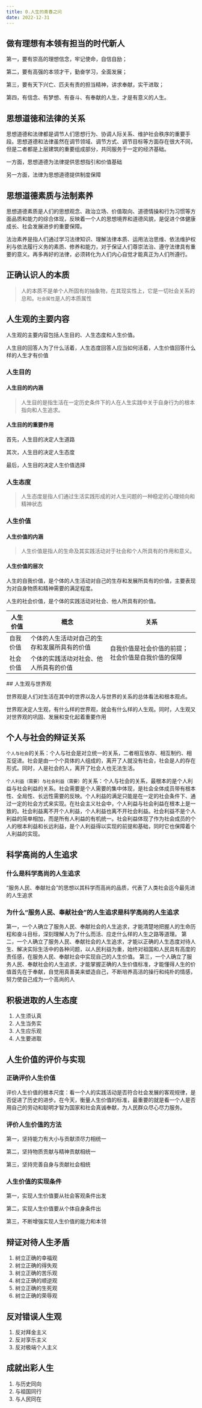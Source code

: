 ```yaml
---
title: 0.人生的青春之问
date: 2022-12-31
---
```


## 做有理想有本领有担当的时代新人<Badge text="了解" type="tip" />

第一，要有崇高的理想信念，牢记使命，自信自励；

第二，要有高强的本领才干，勤奋学习，全面发展；

第三，要有天下兴亡、匹夫有责的担当精神，讲求奉献，实干进取；

第四，有信念、有梦想、有奋斗、有奉献的人生，才是有意义的人生。

## 思想道徳和法律的关系<Badge text="选择题" type="tip" />

思想道德和法律都是调节人们思想行为、协调人际关系、维护社会秩序的重要手段。思想道德和法律虽然在调节领域、调节方式、调节目标等方面存在很大不同，但是二者都是上层建筑的重要组成部分，共同服务于一定的经济基础。

一方面，思想道德为法律提供思想指引和价值基础

另一方面，法律为思想道德提供制度保障

## 思想道德素质与法制素养<Badge text="了解" type="tip" />

思想道德素质是人们的思想观念、政治立场、价值取向、道德情操和行为习惯等方面品质和能力的综合体现，反映着一个人的思想境界和道德风貌，是促进个体健康成长、社会发展进步的重要保障。

法治素养是指人们通过学习法律知识、理解法律本质、运用法治思维、依法维护权利与依法履行义务的素质、修养和能力，对于保证人们尊崇法治、遵守法律具有重要的意义。再多再好的法律，必须转化为人们内心自觉才能真正为人们所遵行。

## 正确认识人的本质<Badge text="了解" type="tip" />

> 人的本质不是单个人所固有的抽象物，在其现实性上，它是一切社会关系的总和。`社会属性`是人的本质属性

## 人生观的主要内容<Badge text="选择题" type="tip" />

人生观的主要内容包括人生目的、人生态度和人生价值。

人生目的回答人为了什么活着，人生态度回答人应当如何活着，人生价值回答什么样的人生才有价值

### 人生目的

#### 人生目的的内涵

> 人生目的是指生活在一定历史条件下的人在人生实践中关于自身行为的根本指向和人生追求。

#### 人生目的的重要作用

首先，人生目的决定人生道路

其次，人生目的决定人生态度

最后，人生目的决定人生价值选择

### 人生态度

> 人生态度是指人们通过生活实践形成的对人生问题的一种稳定的心理倾向和精神状态

### 人生价值

#### 人生价值的内涵

> 人生价值是指人的生命及其实践活动对于社会和个人所具有的作用和意义。

#### 人生价值的层次

人生的自我价值，是个体的人生活动对自己的生存和发展所具有的价值，主要表现为对自身物质和精神需要的满足程度。

人生的社会价值，是个体的实践活动对社会、他人所具有的价值。

<table>
    <thead>
        <th>人生价值</th>
        <th>概念</th>
        <th>关系</th>
    </thead>
<tbody>
    <tr>
        <td>自我价值</td>
        <td>个体的人生活动对自己的生存和发展所具有的价值</td>
        <td rowspan="2">自我价值是社会价值的前提；社会价值是自我价值的保障</td>
    </tr>
    <tr>
        <td>社会价值</td>
        <td>个体的实践活动对社会、他人所具有的价值</td>
    </tr>
</tbody>
</table>
## 人生观与世界观<Badge text="选择题" type="tip" />

世界观是人们对生活在其中的世界以及人与世界的关系的总体看法和根本观点。

世界观决定人生观，有什么样的世界观，就会有什么样的人生观。同时，人生观又对世界观的巩固、发展和变化起着重要作用

## 个人与社会的辩证关系<Badge text="论述题" type="warning" />

`个人与社会`的关系：个人与社会是对立统一的关系，二者相互依存、相互制约、相互促进。社会是由一个个具体的人组成的，离开了人就没有社会，社会是人的存在形式。同时，人是社会的人，离开了社会人也无法生活。

`个人利益（需要）与社会利益（需要）`的关系：个人与社会的关系，最根本的是个人利益与社会利益的关系。社会需要是个人需要的集中体现，是社会全体成员带有根本性、全局性、长远性需要的反映。个人利益的满足只能是在一定的社会条件下、通过一定的社会方式来实现。在社会主义社会中，个人利益与社会利益在根本上是一致的。社会利益离不开个人利益，个人利益也离不开社会利益。社会利益不是个人利益的简单相加，而是所有人利益的有机统一。社会利益体现了作为社会成员的个人的根本利益和长远利益，是个人利益得以实现的前提和基础，同时它也保障着个人利益的实现。

## 科学高尚的人生追求<Badge text="选择题" type="tip" />

### 什么是科学高尚的人生追求

“服务人民、奉献社会”的思想以其科学而高尚的品质，代表了人类社会迄今最先进的人生追求

### 为什么“服务人民、奉献社会”的人生追求是科学高尚的人生追求

第一，一个人确立了服务人民、奉献社会的人生追求，才能清楚地把握人的生命历程和奋斗目标，深刻理解人为了什么而活、应走什么样的人生之路等道理。
第二，一个人确立了服务人民、奉献社会的人生追求，才能以正确的人生态度对待人生、解决实际生活中的各种问题，以人民利益为重，始终对祖国和人民具有高度的责任感，在服务人民、奉献社会中实现自己的人生价值。
第三，一个人确立了服务人民、奉献社会的人生追求，才能掌握正确的人生价值标准，才能懂得人生的价值首先在于奉献，自觉用真善美来塑造自己，不断培养高洁的操行和纯朴的情感，努力使自己成为一个高尚的人

## 积极进取的人生态度<Badge text="了解" type="tip" />

1. 人生须认真
2. 人生当务实
3. 人生应乐观
4. 人生要进取

## 人生价值的评价与实现<Badge text="论述题" type="warning" />

### 正确评价人生价值

评价人生价值的根本尺度：看一个人的实践活动是否符合社会发展的客观规律，是否促进了历史的进步。在今天，衡量人生价值的标准，最重要的就是看一个人是否用自己的劳动和聪明才智为国家和社会真诚奉献，为人民群众尽心尽力服务。

### 评价人生价值的方法

第一，坚持能力有大小与贡献须尽力相统一

第二，坚持物质贡献与精神贡献相统一

第三，坚持完善自身与贡献社会相统

### 人生价值的实现条件

第一，实现人生价值要从社会客观条件出发

第二，实现人生价值要从个体自身条件出

第三，不断增强实现人生价值的能力和本领

## 辩证对待人生矛盾<Badge text="了解" type="tip" />

1. 树立正确的幸福观
2. 树立正确的得失观
3. 树立正确的苦乐观
4. 树立正确的顺逆观
5. 树立正确的生死观
6. 树立正确的荣辱观

## 反对错误人生观<Badge text="了解" type="tip" />

1. 反对拜金主义
2. 反对享乐主义
3. 反对极端个人主义

## 成就出彩人生<Badge text="了解" type="tip" />

1. 与历史同向
2. 与祖国同行
3. 与人民同在
